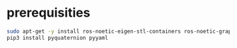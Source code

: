 # prerequisities

```bash
sudo apt-get -y install ros-noetic-eigen-stl-containers ros-noetic-graph-msgs
pip3 install pyquaternion pyyaml
```
